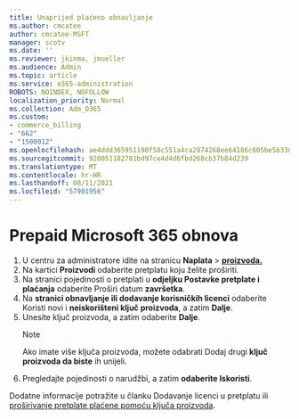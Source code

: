```yaml
---
title: Unaprijed plaćeno obnavljanje
ms.author: cmcatee
author: cmcatee-MSFT
manager: scotv
ms.date: ''
ms.reviewer: jkinma, jmueller
ms.audience: Admin
ms.topic: article
ms.service: o365-administration
ROBOTS: NOINDEX, NOFOLLOW
localization_priority: Normal
ms.collection: Adm_O365
ms.custom:
- commerce_billing
- "662"
- "1500012"
ms.openlocfilehash: ae4ddd365951190f58c551a4ca2874268ee64186c605be5b33860dcb864235da
ms.sourcegitcommit: 920051182781bd97ce4d4d6fbd268cb37b84d239
ms.translationtype: MT
ms.contentlocale: hr-HR
ms.lasthandoff: 08/11/2021
ms.locfileid: "57901956"
---
```

# <a name="prepaid-microsoft-365-renewal"></a>Prepaid Microsoft 365 obnova

1. U centru za administratore idite na stranicu **Naplata** \> **[proizvoda.](https://go.microsoft.com/fwlink/p/?linkid=842054)**
2. Na kartici **Proizvodi** odaberite pretplatu koju želite proširiti.
3. Na stranici pojedinosti o pretplati u **odjeljku Postavke pretplate i plaćanja** odaberite Proširi datum **završetka**.
4. Na **stranici obnavljanje ili dodavanje korisničkih licenci** odaberite Koristi novi i **neiskorišteni ključ proizvoda**, a zatim **Dalje**.
5. Unesite ključ proizvoda, a zatim odaberite **Dalje**.
    > [!NOTE]
    > Ako imate više ključa proizvoda, možete odabrati Dodaj drugi **ključ proizvoda da biste** ih unijeli.
6. Pregledajte pojedinosti o narudžbi, a zatim **odaberite Iskoristi**.

Dodatne informacije potražite u članku Dodavanje licenci u pretplatu ili [proširivanje pretplate plaćene pomoću ključa proizvoda](https://docs.microsoft.com/microsoft-365/commerce/licenses/add-licenses-using-product-key).